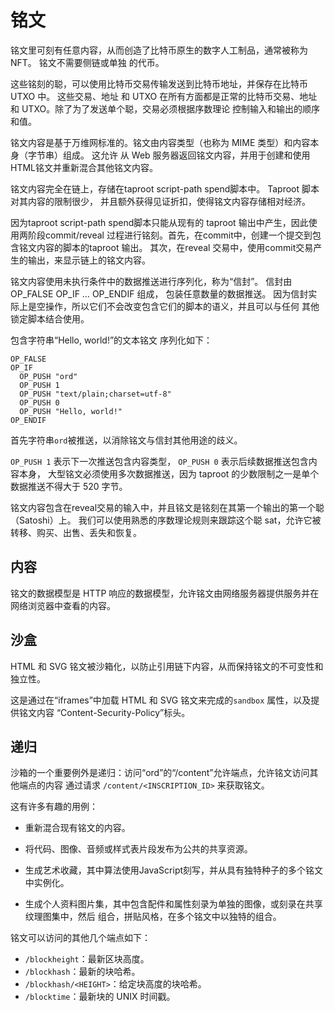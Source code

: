 铭文
============

铭文里可刻有任意内容，从而创造了比特币原生的数字人工制品，通常被称为 NFT。 铭文不需要侧链或单独
的代币。

这些铭刻的聪，可以使用比特币交易传输发送到比特币地址，并保存在比特币 UTXO 中。 这些交易、地址
和 UTXO 在所有方面都是正常的比特币交易、地址和 UTXO。除了为了发送单个聪，交易必须根据序数理论
控制输入和输出的顺序和值。

铭文内容是基于万维网标准的。铭文由内容类型（也称为 MIME 类型）和内容本身（字节串）组成。 这允许
从 Web 服务器返回铭文内容，并用于创建和使用HTML铭文并重新混合其他铭文内容。

铭文内容完全在链上，存储在taproot script-path spend脚本中。 Taproot 脚本对其内容的限制很少，
并且额外获得见证折扣，使得铭文内容存储相对经济。

因为taproot script-path spend脚本只能从现有的 taproot 输出中产生，因此使用两阶段commit/reveal
过程进行铭刻。首先，在commit中，创建一个提交到包含铭文内容的脚本的taproot 输出。 其次，在reveal
交易中，使用commit交易产生的输出，来显示链上的铭文内容。

铭文内容使用未执行条件中的数据推送进行序列化，称为“信封”。 信封由 OP_FALSE OP_IF … OP_ENDIF 组成，
包装任意数量的数据推送。 因为信封实际上是空操作，所以它们不会改变包含它们的脚本的语义，并且可以与任何
其他锁定脚本结合使用。

包含字符串“Hello, world!”的文本铭文 序列化如下：

```text
OP_FALSE
OP_IF
  OP_PUSH "ord"
  OP_PUSH 1
  OP_PUSH "text/plain;charset=utf-8"
  OP_PUSH 0
  OP_PUSH "Hello, world!"
OP_ENDIF
```

首先字符串`ord`被推送，以消除铭文与信封其他用途的歧义。

`OP_PUSH 1` 表示下一次推送包含内容类型， `OP_PUSH 0` 表示后续数据推送包含内容本身，
大型铭文必须使用多次数据推送，因为 taproot 的少数限制之一是单个数据推送不得大于 520 字节。

铭文内容包含在reveal交易的输入中，并且铭文是铭刻在其第一个输出的第一个聪（Satoshi）上。
我们可以使用熟悉的序数理论规则来跟踪这个聪 sat，允许它被转移、购买、出售、丢失和恢复。

内容
-------

铭文的数据模型是 HTTP 响应的数据模型，允许铭文由网络服务器提供服务并在网络浏览器中查看的内容。

沙盒
----------

HTML 和 SVG 铭文被沙箱化，以防止引用链下内容，从而保持铭文的不可变性和独立性。

这是通过在“iframes”中加载 HTML 和 SVG 铭文来完成的`sandbox` 属性，以及提供铭文内容
“Content-Security-Policy”标头。

递归
---------

沙箱的一个重要例外是递归：访问“ord”的“/content”允许端点，允许铭文访问其他端点的内容
通过请求 `/content/<INSCRIPTION_ID>` 来获取铭文。

这有许多有趣的用例：

- 重新混合现有铭文的内容。

- 将代码、图像、音频或样式表片段发布为公共的共享资源。

- 生成艺术收藏，其中算法使用JavaScript刻写，并从具有独特种子的多个铭文中实例化。

- 生成个人资料图片集，其中包含配件和属性刻录为单独的图像，或刻录在共享纹理图集中，然后
  组合，拼贴风格，在多个铭文中以独特的组合。

铭文可以访问的其他几个端点如下：

- `/blockheight`：最新区块高度。
- `/blockhash`：最新的块哈希。
- `/blockhash/<HEIGHT>`：给定块高度的块哈希。
- `/blocktime`：最新块的 UNIX 时间戳。
